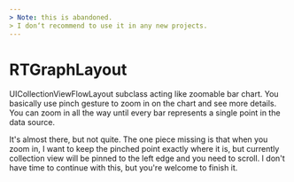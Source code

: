```yaml
---
> Note: this is abandoned. 
> I don‘t recommend to use it in any new projects.
---
```


RTGraphLayout
=============

UICollectionViewFlowLayout subclass acting like zoomable bar chart. You basically use pinch gesture to zoom in on the chart and see more details. You can zoom in all the way until every bar represents a single point in the data source.

It's almost there, but not quite. The one piece missing is that when you zoom in, I want to keep the pinched point exactly where it is, but currently collection view will be pinned to the left edge and you need to scroll. 
I don't have time to continue with this, but you're welcome to finish it.
